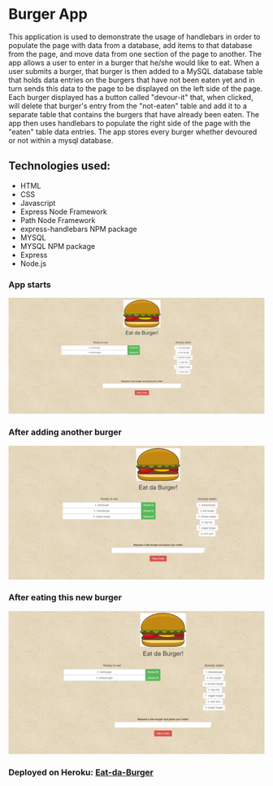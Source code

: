 # Burger App
This application is used to demonstrate the usage of handlebars in order to populate the page with data from a database, add items to that database from the page, and move data from one section of the page to another.  The app allows a user to enter in a burger that he/she would like to eat.  When a user submits a burger, that burger is then added to a MySQL database table that holds data entries on the burgers that have not been eaten yet and in turn sends this data to the page to be displayed on the left side of the page.  Each burger displayed has a button called "devour-it" that, when clicked, will delete that burger's entry from the "not-eaten" table and add it to a separate table that contains the burgers that have already been eaten.  The app then uses handlebars to populate the right side of the page with the "eaten" table data entries.  The app stores every burger whether devoured or not within a mysql database.


## Technologies used:
* HTML
* CSS
* Javascript
* Express Node Framework
* Path Node Framework
* express-handlebars NPM package
* MYSQL
* MYSQL NPM package
* Express
* Node.js

### App starts
![start](/assets/images/burger1.png)

### After adding another burger
![add](/assets/images/burger2.png)

### After eating this new burger
![eat](/assets/images/burger3.png)

### Deployed on Heroku: [Eat-da-Burger](https://pacific-spire-19292.herokuapp.com/index)